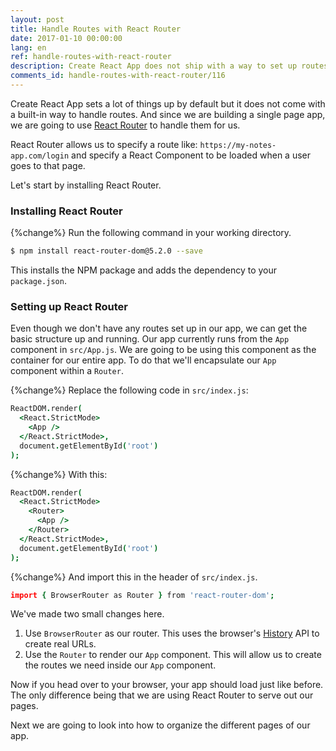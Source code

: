 ```yaml
---
layout: post
title: Handle Routes with React Router
date: 2017-01-10 00:00:00
lang: en
ref: handle-routes-with-react-router
description: Create React App does not ship with a way to set up routes in your app. To do so, we are going to use React Router. The latest version of React Router, React Router v4 embraces the composable nature of React’s components and makes it easy to work with routes in our single page app.
comments_id: handle-routes-with-react-router/116
---
```


Create React App sets a lot of things up by default but it does not come with a built-in way to handle routes. And since we are building a single page app, we are going to use [React Router](https://reacttraining.com/react-router/) to handle them for us.

React Router allows us to specify a route like: `https://my-notes-app.com/login` and specify a React Component to be loaded when a user goes to that page.

Let's start by installing React Router.

### Installing React Router

{%change%} Run the following command in your working directory.

``` bash
$ npm install react-router-dom@5.2.0 --save
```

This installs the NPM package and adds the dependency to your `package.json`.

### Setting up React Router

Even though we don't have any routes set up in our app, we can get the basic structure up and running. Our app currently runs from the `App` component in `src/App.js`. We are going to be using this component as the container for our entire app. To do that we'll encapsulate our `App` component within a `Router`.

{%change%} Replace the following code in `src/index.js`:

``` coffee
ReactDOM.render(
  <React.StrictMode>
    <App />
  </React.StrictMode>,
  document.getElementById('root')
);
```

{%change%} With this:

``` coffee
ReactDOM.render(
  <React.StrictMode>
    <Router>
      <App />
    </Router>
  </React.StrictMode>,
  document.getElementById('root')
);
```

{%change%} And import this in the header of `src/index.js`.

``` coffee
import { BrowserRouter as Router } from 'react-router-dom';
```

We've made two small changes here.

1. Use `BrowserRouter` as our router. This uses the browser's [History](https://developer.mozilla.org/en-US/docs/Web/API/History) API to create real URLs.
2. Use the `Router` to render our `App` component. This will allow us to create the routes we need inside our `App` component.

Now if you head over to your browser, your app should load just like before. The only difference being that we are using React Router to serve out our pages.

Next we are going to look into how to organize the different pages of our app.
